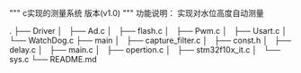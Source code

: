 
"""
    c实现的测量系统
    版本(v1.0)
"""
功能说明：
    实现对水位高度自动测量

.
├── Driver
│   ├── Ad.c
│   ├── flash.c
│   ├── Pwm.c
│   ├── Usart.c
│   └── WatchDog.c
├── main
│   ├── capture_filter.c
│   ├── const.h
│   ├── delay.c
│   ├── main.c
│   ├── opertion.c
│   ├── stm32f10x_it.c
│   └── sys.c
└── README.md



        
        
